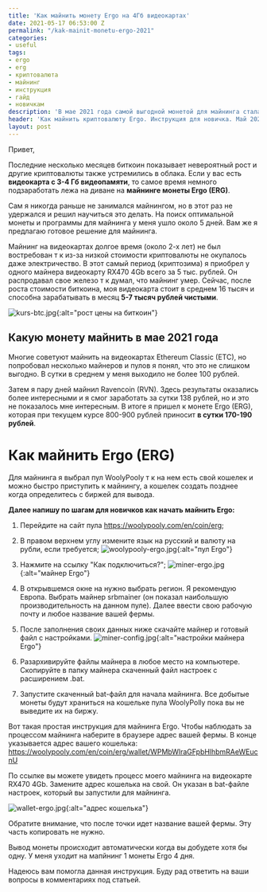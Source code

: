 ```yaml
---
title: 'Как майнить монету Ergo на 4Гб видеокартах'
date: 2021-05-17 06:53:00 Z
permalink: "/kak-mainit-monetu-ergo-2021"
categories:
- useful
tags:
- ergo
- erg
- криптовалюта
- майнинг
- инструкция
- гайд
- новичкам
description: 'В мае 2021 года самой выгодной монетой для майнинга стала Ergo. Подробная инструкция для новичка как майнить Ergo на видеокарте 4Gb.'
header: 'Как майнить криптовалюту Ergo. Инструкция для новичка. Май 2021'
layout: post
---
```


Привет,

Последние несколько месяцев биткоин показывает невероятный рост и другие криптовалюты также устремились в облака. Если у вас есть **видеокарта с 3-4 Гб видеопамяти**, то самое время немного подзаработать лежа на диване на **майнинге монеты Ergo (ERG)**.

Сам я никогда раньше не занимался майнингом, но в этот раз не удержался и решил научиться это делать. На поиск оптимальной монеты и программы для майнинга у меня ушло около 5 дней. Вам же я предлагаю готовое решение для майнинга.

Майнинг на видеокартах долгое время (около 2-х лет) не был востребован т к из-за низкой стоимости криптовалюты не окупалось даже электричество. В этот самый период (криптозима) я приобрел у одного майнера видеокарту RX470 4Gb всего за 5 тыс. рублей. Он распродавал свое железо т к думал, что майнинг умер. Сейчас, после роста стоимости биткоина, моя  видеокарта стоит в среднем 16 тысяч и способна зарабатывать в месяц **5-7 тысяч рублей чистыми**.

![kurs-btc.jpg](/uploads/kurs-btc.jpg){:alt="рост цены на биткоин"}

## Какую монету майнить в мае 2021 года

Многие советуют майнить на видеокартах Ethereum Classic (ETC), но попробовал несколько майнеров и пулов я понял, что это не слишком выгодно. В сутки в среднем у меня выходило не более 100 рублей.

Затем я пару дней майнил Ravencoin (RVN). Здесь результаты оказались более интересными и я смог заработать за сутки 138 рублей, но и это не показалось мне интересным. В итоге я пришел к монете Ergo (ERG), которая при текущем курсе 800-900 рублей приносит **в сутки 170-190 рублей**.

# Как майнить Ergo (ERG)

Для майнинга я выбрал пул WoolyPooly т к на нем есть свой кошелек и можно быстро приступить к майнингу, а кошелек создать позднее когда определитесь с биржей для вывода.

**Далее напишу по шагам для новичков как начать майнить Ergo:**

1. Перейдите на сайт пула https://woolypooly.com/en/coin/erg;

2. В правом верхнем углу измените язык на русский и валюту на рубли, если требуется;
![woolypooly-ergo.jpg](/uploads/woolypooly-ergo.jpg){:alt="пул Ergo"}

3. Нажмите на ссылку "Как подключиться?";
![miner-ergo.jpg](/uploads/miner-ergo.jpg){:alt="майнер Ergo"}

4. В открывшемся окне на нужно выбрать регион. Я рекомендую Европа. Выбрать майнер srbmainer (он показал наибольшую производительность на данном пуле). Далее ввести свою рабочую почту и любое название вашей фермы.

5. После заполнения своих данных ниже скачайте майнер и готовый файл с настройками.
![miner-config.jpg](/uploads/miner-config.jpg){:alt="настройки майнера Ergo"}

6. Разархивируйте файлы майнера в любое место на компьютере. Скопируйте в папку майнера скаченный файл настроек с расширением .bat. 

7. Запустите скаченный bat-файл для начала майнинга. Все добытые монеты будут храниться на кошельке пула WoolyPolly пока вы не выведите их на биржу.

Вот такая простая инструкция для майнинга Ergo. Чтобы наблюдать за процессом майнинга наберите в браузере адрес вашей фермы. В конце указывается адрес вашего кошелька: https://woolypooly.com/en/coin/erg/wallet/WPMbWlraGFpbHlhbmRAeWEucnU

По ссылке вы можете увидеть процесс моего майнинга на видеокарте RX470 4Gb. Замените адрес кошелька на свой. Он указан в bat-файле настроек, который вы запустили для майнинга.

![wallet-ergo.jpg](/uploads/wallet-ergo.jpg){:alt="адрес кошелька"}

Обратите внимание, что после точки идет название вашей фермы. Эту часть копировать не нужно.

Вывод монеты происходит автоматически когда вы добудете хотя бы одну. У меня уходит на мапйнинг 1 монеты Ergo 4 дня.

Надеюсь вам помогла данная инструкция. Буду рад ответить на ваши вопросы в комментариях под статьей.
